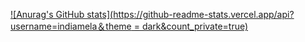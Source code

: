 [![Anurag's GitHub stats](https://github-readme-stats.vercel.app/api?username=indiamela＆theme = dark&count_private=true)](https://github.com/anuraghazra/github-readme-stats)
